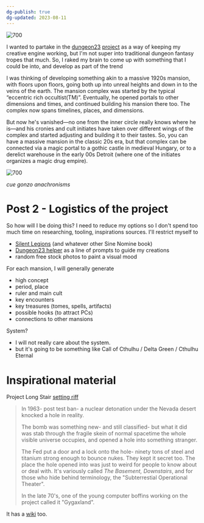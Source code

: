 ```yaml
---
dg-publish: true
dg-updated: 2023-08-11
---
```


![700](https://i.imgur.com/KXg4Hst.png)

I wanted to partake in the [dungeon23](https://gizmodo.com/dungeon23-2023-ttrpg-writing-challenge-roleplaying-game-1849930262) [project](https://itch.io/jam/dungeon23) as a way of keeping my creative engine working, but I'm not super into traditional dungeon fantasy tropes that much. So, I raked my brain to come up with something that I could be into, and develop as part of the trend

I was thinking of developing something akin to a massive 1920s mansion, with floors upon floors, going both up into unreal heights and down in to the veins of the earth. The mansion complex was started by the typical “eccentric rich occultist(TM)”. Eventually, he opened portals to other dimensions and times, and continued building his mansion there too. The complex now spans timelines, places, and dimensions.

But now he's vanished—no one from the inner circle really knows where he is—and his cronies and cult initiates have taken over different wings of the complex and started adjusting and building it to their tastes. So, you can have a massive mansion in the classic 20s era, but that complex can be connected via a magic portal to a gothic castle in medieval Hungary, or to a derelict warehouse in the early 00s Detroit (where one of the initiates organizes a magic drug empire).

![700](https://i.imgur.com/mxnxS1b.jpg)

*cue gonzo anachronisms*

# Post 2 - Logistics of the project

So how will I be doing this? I need to reduce my options so I don't spend too much time on researching, tooling, inspirations sources. I'll restrict myself to 

- [Silent Legions](https://www.drivethrurpg.com/product/145769/Silent-Legions) (and whatever other Sine Nomine book)
- [Dungeon23 helper](https://itch.io/jam/dungeon23/rate/1837124) as a line of prompts to guide my creations
- random free stock photos to paint a visual mood

For each mansion, I will generally generate

- high concept
- period, place
- ruler and main cult 
- key encounters
- key treasures (tomes, spells, artifacts)
- possible hooks (to attract PCs)
- connections to other mansions

System?

- I will not really care about the system. 
- but it's going to be something like Call of Cthulhu / Delta Green / Cthulhu Eternal

# Inspirational material

Project Long Stair [setting riff](https://forum.rpg.net/index.php?threads/setting-riff-voices-from-below-and-the-long-stairs.391379/)

> In 1963- post test ban- a nuclear detonation under the Nevada desert knocked a hole in reality.  
>   
> The bomb was something new- and still classified- but what it did was stab through the fragile skein of normal spacetime the whole visible universe occupies, and opened a hole into something stranger.  
>   
> The Fed put a door and a lock onto the hole- ninety tons of steel and titanium strong enough to bounce nukes. They kept it secret too. The place the hole opened into was just to weird for people to know about or deal with. It's variously called _The Basement,_ _Downstairs_, and for those who hide behind terminology, the "Subterrestial Operational Theater".  
>   
> In the late 70's, one of the young computer boffins working on the project called it "Gygaxland".
> 

It has a [wiki](https://voicesfrombelow.fandom.com/wiki/Project_LONG_STAIR) too.


